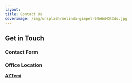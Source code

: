 ```yaml
---
layout:
title: Contact Us
coverimage: /img/unsplash/melinda-gimpel-5Ne6mMQtIdo.jpg
---
```


## Get in Touch

<div id="md_contact_index">
  <div class="cards">
  <div class="card">

  ### Contact Form

  <ContactForm action="https://script.google.com/macros/s/AKfycbzUvUqtQPuvjCCQlb1O3gGq5B5jhw5rR96SNyEqRJGliYOqqgNQ/exec" />
  </div>
  <div class="map card">

  ### Office Location

  <a href="https://www.google.com/maps/place/AZTemi/@50.2712985,8.6468855,17z/data=!3m1!4b1!4m5!3m4!1s0x47bd07bb198cb27f:0x9c7506d387202ddf!8m2!3d50.2712951!4d8.6490742" class="maplink">

  **AZTemi**\
  <span class="size_l4" v-html="tr('businessAddress')"></span>

  </a>

  <a href="https://www.google.com/maps/place/AZTemi/@50.2712985,8.6468855,17z/data=!3m1!4b1!4m5!3m4!1s0x47bd07bb198cb27f:0x9c7506d387202ddf!8m2!3d50.2712951!4d8.6490742" class="maplink">

  <ImageFill class="imgslide" src="/img/map.png" size="contain" />

  </a>

  </div>
  </div>
</div>


<style lang="stylus">

#md_contact_index
  width: 100%
  .cards
    @media $mq_desktop
      --card-width: 50%
  .map
    .maplink
      color: currentColor
      margin: 0
      img
        width: 100%
        max-height: 25rem
      .imgslide
        width: 100%
        height: 15rem
        @media $mq_tablet
          height: 25rem


</style>
